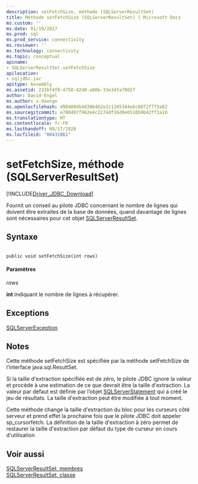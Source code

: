 ```yaml
---
description: setFetchSize, méthode (SQLServerResultSet)
title: Méthode setFetchSize (SQLServerResultSet) | Microsoft Docs
ms.custom: ''
ms.date: 01/19/2017
ms.prod: sql
ms.prod_service: connectivity
ms.reviewer: ''
ms.technology: connectivity
ms.topic: conceptual
apiname:
- SQLServerResultSet.setFetchSize
apilocation:
- sqljdbc.jar
apitype: Assembly
ms.assetid: 233bf4f8-4758-42d0-a80b-33e34fa78027
author: David-Engel
ms.author: v-daenge
ms.openlocfilehash: d984004b4d306462e2c1345344ebc8072f775a82
ms.sourcegitcommit: e700497f962e4c2274df16d9e651059b42ff1a10
ms.translationtype: HT
ms.contentlocale: fr-FR
ms.lasthandoff: 08/17/2020
ms.locfileid: "88431861"
---
```

# <a name="setfetchsize-method-sqlserverresultset"></a>setFetchSize, méthode (SQLServerResultSet)
[!INCLUDE[Driver_JDBC_Download](../../../includes/driver_jdbc_download.md)]

  Fournit un conseil au pilote JDBC concernant le nombre de lignes qui doivent être extraites de la base de données, quand davantage de lignes sont nécessaires pour cet objet [SQLServerResultSet](../../../connect/jdbc/reference/sqlserverresultset-class.md).  
  
## <a name="syntax"></a>Syntaxe  
  
```  
  
public void setFetchSize(int rows)  
```  
  
#### <a name="parameters"></a>Paramètres  
 *rows*  
  
 **int** indiquant le nombre de lignes à récupérer.  
  
## <a name="exceptions"></a>Exceptions  
 [SQLServerException](../../../connect/jdbc/reference/sqlserverexception-class.md)  
  
## <a name="remarks"></a>Notes  
 Cette méthode setFetchSize est spécifiée par la méthode setFetchSize de l’interface java.sql.ResultSet.  
  
 Si la taille d'extraction spécifiée est de zéro, le pilote JDBC ignore la valeur et procède à une estimation de ce que devrait être la taille d'extraction. La valeur par défaut est définie par l’objet [SQLServerStatement](../../../connect/jdbc/reference/sqlserverstatement-class.md) qui a créé le jeu de résultats. La taille d'extraction peut être modifiée à tout moment.  
  
 Cette méthode change la taille d'extraction du bloc pour les curseurs côté serveur et prend effet la prochaine fois que le pilote JDBC doit appeler sp_cursorfetch. La définition de la taille d'extraction à zéro permet de restaurer la taille d'extraction par défaut du type de curseur en cours d'utilisation  
  
## <a name="see-also"></a>Voir aussi  
 [SQLServerResultSet, membres](../../../connect/jdbc/reference/sqlserverresultset-members.md)   
 [SQLServerResultSet, classe](../../../connect/jdbc/reference/sqlserverresultset-class.md)  
  
  
